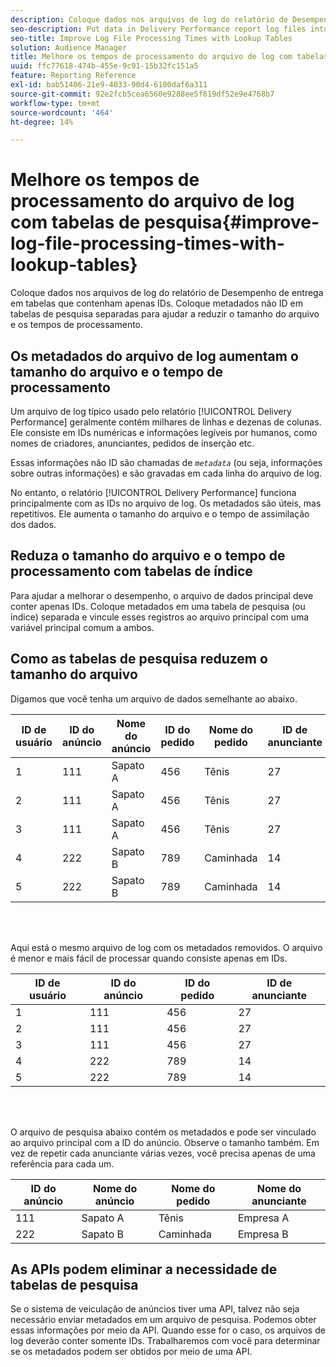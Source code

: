 ```yaml
---
description: Coloque dados nos arquivos de log do relatório de Desempenho de entrega em tabelas que contenham apenas IDs. Coloque metadados não ID em tabelas de pesquisa separadas para ajudar a reduzir o tamanho do arquivo e os tempos de processamento.
seo-description: Put data in Delivery Performance report log files into tables that contain IDs only. Put non-ID metadata in separate lookup tables to help reduce file size and processing times.
seo-title: Improve Log File Processing Times with Lookup Tables
solution: Audience Manager
title: Melhore os tempos de processamento do arquivo de log com tabelas de pesquisa
uuid: ffc77618-474b-455e-9c91-15b32fc151a5
feature: Reporting Reference
exl-id: bab51406-21e9-4033-90d4-6100daf6a311
source-git-commit: 92e2fcb5cea6560e9288ee5f819df52e9e4768b7
workflow-type: tm+mt
source-wordcount: '464'
ht-degree: 14%

---
```


# Melhore os tempos de processamento do arquivo de log com tabelas de pesquisa{#improve-log-file-processing-times-with-lookup-tables}

Coloque dados nos arquivos de log do relatório de Desempenho de entrega em tabelas que contenham apenas IDs. Coloque metadados não ID em tabelas de pesquisa separadas para ajudar a reduzir o tamanho do arquivo e os tempos de processamento.

<!-- 

c_lookup_tables.xml

 -->

## Os metadados do arquivo de log aumentam o tamanho do arquivo e o tempo de processamento

Um arquivo de log típico usado pelo relatório [!UICONTROL Delivery Performance] geralmente contém milhares de linhas e dezenas de colunas. Ele consiste em IDs numéricas e informações legíveis por humanos, como nomes de criadores, anunciantes, pedidos de inserção etc.

Essas informações não ID são chamadas de *`metadata`* (ou seja, informações sobre outras informações) e são gravadas em cada linha do arquivo de log.

No entanto, o relatório [!UICONTROL Delivery Performance] funciona principalmente com as IDs no arquivo de log. Os metadados são úteis, mas repetitivos. Ele aumenta o tamanho do arquivo e o tempo de assimilação dos dados.

## Reduza o tamanho do arquivo e o tempo de processamento com tabelas de índice

Para ajudar a melhorar o desempenho, o arquivo de dados principal deve conter apenas IDs. Coloque metadados em uma tabela de pesquisa (ou índice) separada e vincule esses registros ao arquivo principal com uma variável principal comum a ambos.

## Como as tabelas de pesquisa reduzem o tamanho do arquivo

Digamos que você tenha um arquivo de dados semelhante ao abaixo.

| ID de usuário | ID do anúncio | Nome do anúncio | ID do pedido | Nome do pedido | ID de anunciante | Nome do anunciante |
|---|---|---|---|---|---|---|
| 1 | 111 | Sapato A | 456 | Tênis | 27 | Empresa A |
| 2 | 111 | Sapato A | 456 | Tênis | 27 | Empresa A |
| 3 | 111 | Sapato A | 456 | Tênis | 27 | Empresa A |
| 4 | 222 | Sapato B | 789 | Caminhada | 14 | Empresa B |
| 5 | 222 | Sapato B | 789 | Caminhada | 14 | Empresa B |

<br> 

Aqui está o mesmo arquivo de log com os metadados removidos. O arquivo é menor e mais fácil de processar quando consiste apenas em IDs.

| ID de usuário | ID do anúncio | ID do pedido | ID de anunciante |
|---|---|---|---|
| 1 | 111 | 456 | 27 |
| 2 | 111 | 456 | 27 |
| 3 | 111 | 456 | 27 |
| 4 | 222 | 789 | 14 |
| 5 | 222 | 789 | 14 |

<br> 

O arquivo de pesquisa abaixo contém os metadados e pode ser vinculado ao arquivo principal com a ID do anúncio. Observe o tamanho também. Em vez de repetir cada anunciante várias vezes, você precisa apenas de uma referência para cada um.

| ID do anúncio | Nome do anúncio | Nome do pedido | Nome do anunciante |
|---|---|---|---|
| 111 | Sapato A | Tênis | Empresa A |
| 222 | Sapato B | Caminhada | Empresa B |

## As APIs podem eliminar a necessidade de tabelas de pesquisa

Se o sistema de veiculação de anúncios tiver uma API, talvez não seja necessário enviar metadados em um arquivo de pesquisa. Podemos obter essas informações por meio da API. Quando esse for o caso, os arquivos de log deverão conter somente IDs. Trabalharemos com você para determinar se os metadados podem ser obtidos por meio de uma API.

